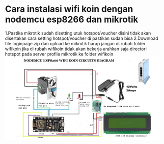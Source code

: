 # Cara instalasi wifi koin dengan nodemcu esp8266 dan mikrotik
1.Pastika mikrotik sudah disetting utuk hotspot/voucher disini tidak akan disertakan cara setting hotspot/voucher di pastikan sudah bisa
2.Download file loginpage.zip dan upload ke mikrotik harap jangan di rubah folder wifikoin jika di rubah wifikoin tidak akan bekerja arahkan saja directori hotspot pada server 
  profile mikrotik ke folder wifikoin 
![image.png](https://raw.githubusercontent.com/joehari9/nodemcu-esp8266-wifi-koin/main/screeshot/153679197_111282374341679_7.jpg)
